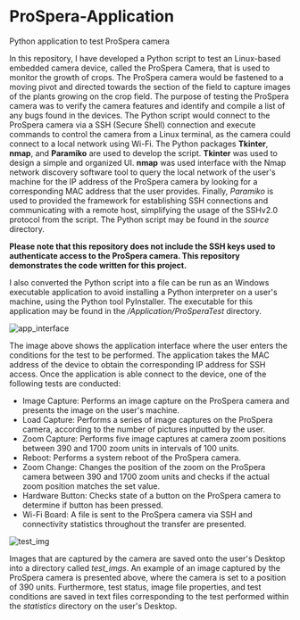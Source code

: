 # ProSpera-Application
Python application to test ProSpera camera

In this repository, I have developed a Python script to test an Linux-based embedded camera device, called the ProSpera Camera, that is used to monitor the growth of crops. The ProSpera camera would be fastened 
to a moving pivot and directed towards the section of the field to capture images of the plants growing on the crop field. The purpose of testing the ProSpera camera was to verify the camera features and identify and compile a list 
of any bugs found in the devices. The Python script would connect to the ProSpera camera via a SSH (Secure Shell) connection and execute commands to control the camera from a Linux terminal, as the camera could connect to a local network using Wi-Fi. 
The Python packages **Tkinter**, **nmap**, and **Paramiko** are used to develop the script. **Tkinter** was used to design a simple and organized UI. **nmap** was used interface with the Nmap network discovery software tool to query the local network of the user's machine 
for the IP address of the ProSpera camera by looking for a corresponding MAC address that the user provides. Finally, *Paramiko* is used to provided the framework for establishing SSH connections and communicating with a remote host, simplifying the usage 
of the SSHv2.0 protocol from the script. The Python script may be found in the *source* directory.

**Please note that this repository does not include the SSH keys used to authenticate access to the ProSpera camera. This repository demonstrates the code written for this project.**

I also converted the Python script into a file can be run as an Windows executable application to avoid installing a Python interpreter on a user's machine, using the Python tool PyInstaller. The executable for this application may be found in the */Application/ProSperaTest*
directory.

![app_interface](https://user-images.githubusercontent.com/43174428/139049034-d3303983-6c8d-41ef-9b84-a99ff17cad67.png)

The image above shows the application interface where the user enters the conditions for the test to be performed. The application takes the MAC address of the device to obtain the corresponding IP address for SSH access. Once the application is able connect to the device, one of the following tests are conducted:

* Image Capture: Performs an image capture on the ProSpera camera and presents the image on the user's machine.
* Load Capture: Performs a series of image captures on the ProSpera camera, according to the number of pictures inputted by the user.
* Zoom Capture: Performs five image captures at camera zoom positions between 390 and 1700 zoom units in intervals of 100 units. 
* Reboot: Performs a system reboot of the ProSpera camera.
* Zoom Change: Changes the position of the zoom on the ProSpera camera between 390 and 1700 zoom units and checks if the actual zoom position matches the set value.
* Hardware Button: Checks state of a button on the ProSpera camera to determine if button has been pressed.
* Wi-Fi Board: A file is sent to the ProSpera camera via SSH and connectivity statistics throughout the transfer are presented.

![test_img](https://user-images.githubusercontent.com/43174428/139048888-5d9f7aec-ae60-4d17-9539-60b85b782506.jpeg)

Images that are captured by the camera are saved onto the user's Desktop into a directory called *test_imgs*. An example of an image captured by the ProSpera camera is presented above, where the camera is set to a position of 390 units. Furthermore, test status, image file properties, and test conditions are saved in text files corresponding to the test performed within the *statistics* directory on the user's Desktop.

